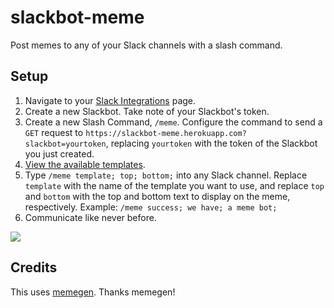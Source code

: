 # slackbot-meme
Post memes to any of your Slack channels with a slash command.

## Setup

1. Navigate to your [Slack Integrations](https://slack.com/integrations) page.
2. Create a new Slackbot. Take note of your Slackbot's token. 
3. Create a new Slash Command, `/meme`. Configure the command to send a `GET` request to `https://slackbot-meme.herokuapp.com?slackbot=yourtoken`, replacing `yourtoken` with the token of the Slackbot you just created.
4. [View the available templates](https://slackbot-meme.herokuapp.com/templates).
5. Type `/meme template; top; bottom;` into any Slack channel. Replace `template` with the name of the template you want to use, and replace `top` and `bottom` with the top and bottom text to display on the meme, respectively. Example: `/meme success; we have; a meme bot;`
6. Communicate like never before.

<img src="http://i.imgur.com/BGkqKgC.png">

## Credits

This uses [memegen](https://github.com/jacebrowning/memegen). Thanks memegen!
